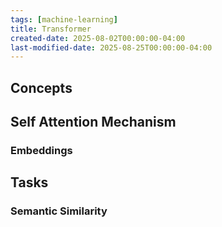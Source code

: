 ```yaml
---
tags: [machine-learning]
title: Transformer
created-date: 2025-08-02T00:00:00-04:00
last-modified-date: 2025-08-25T00:00:00-04:00
---
```


## Concepts

## Self Attention Mechanism

### Embeddings

## Tasks

### Semantic Similarity